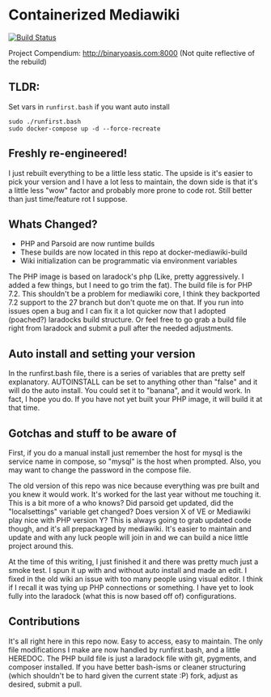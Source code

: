 Containerized Mediawiki
=======================
[![Build Status](http://jenkins.binaryoasis.com/buildStatus/icon?job=mediawiki-docker-stack)](http://jenkins.binaryoasis.com/job/mediawiki-docker-stack/)

Project Compendium: http://binaryoasis.com:8000 (Not quite reflective of the rebuild)

## TLDR:
Set vars in `runfirst.bash` if you want auto install
```
sudo ./runfirst.bash
sudo docker-compose up -d --force-recreate
```

## Freshly re-engineered!
I just rebuilt everything to be a little less static. The upside is it's easier to pick your version and I have a lot less to maintain, the down side is that it's a little less "wow" factor and probably more prone to code rot. Still better than just time/feature rot I suppose.

## Whats Changed?

* PHP and Parsoid are now runtime builds
* These builds are now located in this repo at docker-mediawiki-build
* Wiki initialization can be programmatic via environment variables

The PHP image is based on laradock's php (Like, pretty aggressively. I added a few things, but I need to go trim the fat). The build file is for PHP 7.2. This shouldn't be a problem for mediawiki core, I think they backported 7.2 support to the 27 branch but don't quote me on that. If you run into issues open a bug and I can fix it a lot quicker now that I adopted (poached?) laradocks build structure. Or feel free to go grab a build file right from laradock and submit a pull after the needed adjustments.

## Auto install and setting your version
In the runfirst.bash file, there is a series of variables that are pretty self explanatory. AUTOINSTALL can be set to anything other than "false" and it will do the auto install. You could set it to "banana", and it would work. In fact, I hope you do. If you have not yet built your PHP image, it will build it at that time.

## Gotchas and stuff to be aware of
First, if you do a manual install just remember the host for mysql is the service name in compose, so "mysql" is the host when prompted. Also, you may want to change the password in the compose file.

The old version of this repo was nice because everything was pre built and you knew it would work. It's worked for the last year without me touching it. This is a bit more of a who knows? Did parsoid get updated, did the "localsettings" variable get changed? Does version X of VE or Mediawiki play nice with PHP version Y? This is always going to grab updated code though, and it's all prepackaged by mediawiki. It's easier to maintain and update and with any luck people will join in and we can build a nice little project around this.

At the time of this writing, I just finished it and there was pretty much just a smoke test. I spun it up with and without auto install and made an edit. I fixed in the old wiki an issue with too many people using visual editor. I think if I recall it was tying up PHP connections or something. I have yet to look fully into the laradock (what this is now based off of) configurations.

## Contributions
It's all right here in this repo now. Easy to access, easy to maintain. The only file modifications I make are now handled by runfirst.bash, and a little HEREDOC. The PHP build file is just a laradock file with git, pygments, and composer installed. If you have better bash-isms or cleaner structuring (which shouldn't be to hard given the current state :P) fork, adjust as desired, submit a pull.
